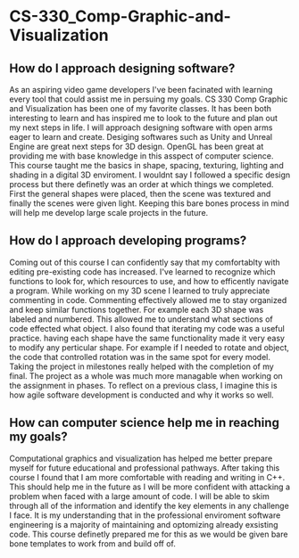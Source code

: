 # CS-330_Comp-Graphic-and-Visualization

## How do I approach designing software?
As an aspiring video game developers I've been facinated with learning every tool that could assist me in persuing my goals. CS 330 Comp Graphic and Visualization has been one of my favorite classes. It has been both interesting to learn and has inspired me to look to the future and plan out my next steps in life. I will approach designing software with open arms eager to learn and create. Desiging softwares such as Unity and Unreal Engine are great next steps for 3D design. OpenGL has been great at providing me with base knowledge in this asspect of computer science. This course taught me the basics in shape, spacing, texturing, lighting and shading in a digital 3D enviroment. I wouldnt say I followed a specific design process but there definetly was an order at which things we completed. First the general shapes were placed, then the scene was textured and finally the scenes were given light. Keeping this bare bones process in mind will help me develop large scale projects in the future. 

<!---
What new design skills has your work on the project helped you to craft?
What design process did you follow for your project work?
How could tactics from your design approach be applied in future work?
--->


## How do I approach developing programs?

Coming out of this course I can confidently say that my comfortablty with editing pre-existing code has increased. I've learned to recognize which functions to look for, which resources to use, and how to efficently navigate a program. While working on my 3D scene I learned to truly appreciate commenting in code. Commenting effectively allowed me to stay organized and keep similar functions together. For example each 3D shape was labeled and numbered. This allowed me to understand what sections of code effected what object. I also found that iterating my code was a useful practice. having each shape have the same functionality made it very easy to modify any perticular shape. For example if I needed to rotate and object, the code that controlled rotation was in the same spot for every model. Taking the project in milestones really helped with the completion of my final. The project as a whole was much more managable when working on the assignment in phases. To reflect on a previous class, I imagine this is how agile software development is conducted and why it works so well.

<!---
What new development strategies did you use while working on your 3D scene?
How did iteration factor into your development?
How has your approach to developing code evolved throughout the milestones, which led you to the project’s completion?
--->


## How can computer science help me in reaching my goals?
Computational graphics and visualization has helped me better prepare myself for future educational and professional pathways. After taking this course I found that I am more comfortable with reading and writing in C++. This should help me in the future as I will be more confident with attacking a problem when faced with a large amount of code. I will be able to skim through all of the information and identify the key elements in any challenge I face. It is my understanding that in the professional enviroment software engineering is a majority of maintaining and optomizing already exsisting code. This course definetly prepared me for this as we would be given bare bone templates to work from and build off of. 
<!---
How do computational graphics and visualizations give you new knowledge and skills that can be applied in your future educational pathway?
How do computational graphics and visualizations give you new knowledge and skills that can be applied in your future professional pathway?
--->
